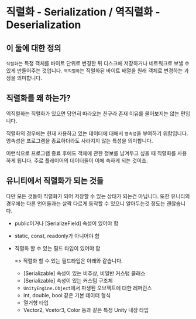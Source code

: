 # 직렬화 - Serialization / 역직렬화 - Deserialization



## 이 둘에 대한 정의

`직렬화`는 특정 객체를 바이트 단위로 변경한 뒤 디스크에 저장하거나 네트워크로 보낼 수 있게 만들어주는 것입니다. `역직렬화`는 직렬화된 바이트 배열을 원래 객체로 변경하는 과정을 의미합니다.



## 직렬화를 왜 하는가?

역직렬화는 직렬화가 있으면 당연히 따라오는 친구라 존재 이유를 물어보지는 않는 편입니다.

직렬화의 경우에는 현재 사용하고 있는 데이터에 대해서 `영속성`을 부여하기 위함입니다. 영속성은 프로그램을 종료하더라도 사라지지 않는 특성을 의미합니다.

이런식으로 프로그램 종료 후에도 객체에 관한 정보를 남겨두고 싶을 때 직렬화를 사용하게 됩니다. 주로 플레이어의 데이터들이 이에 속하게 되는 것이죠.



## 유니티에서 직렬화가 되는 것들

다만 모든 것들이 직렬화가 되어 저장할 수 있는 상태가 되는건 아닙니다. 또한 유니티의 경우에는 다른 언어들과는 살짝 다르게 동작할 수 있으니 알아두는것 정도는 괜찮습니다.

- public이거나 [SerializeField] 속성이 있어야 함

- static, const, readonly가 아니어야 함

- 직렬화 할 수 있는 필드 타입이 있어야 함

  => 직렬화 할 수 있는 필드타입은 아래와 같습니다.

  - [Serializable] 속성이 있는 비추상, 비일반 커스텀 클래스
  - [Serializable] 속성이 있는 커스텀 구조체
  - `UnityEngine.Object`에서 파생된 오브젝트에 대한 레퍼런스
  - int, double, bool 같은 기본 데이터 형식
  - 열거형 타입
  - Vector2, Vcetor3, Color 등과 같은 특정 Unity 내장 타입

